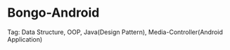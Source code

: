 # Bongo-Android
Tag: Data Structure, OOP, Java(Design Pattern), Media-Controller(Android Application)
